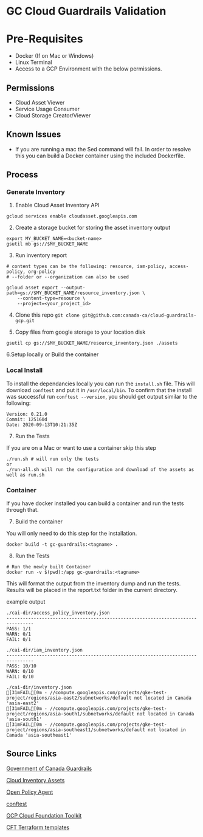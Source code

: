 # GC Cloud Guardrails Validation

# Pre-Requisites

- Docker (If on Mac or Windows)
- Linux Terminal
- Access to a GCP Environment with the below permissions.

## Permissions
- Cloud Asset Viewer
- Service Usage Consumer
- Cloud Storage Creator/Viewer

## Known Issues
- If you are running a mac the Sed command will fail. In order to resolve this you can build a Docker container using the included Dockerfile.

##  Process

### Generate Inventory
1. Enable Cloud Asset Inventory API
```
gcloud services enable cloudasset.googleapis.com
```

2. Create a storage bucket for storing the asset inventory output
```
export MY_BUCKET_NAME=<bucket-name>
gsutil mb gs://$MY_BUCKET_NAME
```

3. Run inventory report
```
# content types can be the following: resource, iam-policy, access-policy, org-policy
# --folder or --organization can also be used

gcloud asset export --output-path=gs://$MY_BUCKET_NAME/resource_inventory.json \
	--content-type=resource \ 
	--project=<your_project_id>
```

4. Clone this repo `git clone git@github.com:canada-ca/cloud-guardrails-gcp.git`

5. Copy files from google storage to your location disk
```
gsutil cp gs://$MY_BUCKET_NAME/resource_inventory.json ./assets
```

6.Setup locally or Build the container

### Local Install

To install the dependancies locally you can run the `install.sh` file. This will download `conftest` and put it in `/usr/local/bin`. To confirm that the install was successful run `conftest --version`, you should get output similar to the following:
```
Version: 0.21.0
Commit: 125160d
Date: 2020-09-13T10:21:35Z
```

7. Run the Tests

If you are on a Mac or want to use a container skip this step
```
./run.sh # will run only the tests
or
./run-all.sh will run the configuration and download of the assets as well as run.sh
```
### Container

If you have docker installed you can build a container and run the tests through that.

7. Build the container

You will only need to do this step for the installation.
```
docker build -t gc-guardrails:<tagname> .
```

8. Run the Tests
```
# Run the newly built Container
docker run -v $(pwd):/app gc-guardrails:<tagname>
```

This will format the output from the inventory dump and run the tests. Results will be placed in the report.txt folder in the current directory.



example output

```
./cai-dir/access_policy_inventory.json
--------------------------------------------------------------------------------
PASS: 1/1
WARN: 0/1
FAIL: 0/1

./cai-dir/iam_inventory.json
--------------------------------------------------------------------------------
PASS: 10/10
WARN: 0/10
FAIL: 0/10

./cai-dir/inventory.json
[31mFAIL[0m - //compute.googleapis.com/projects/gke-test-project/regions/asia-east2/subnetworks/default not located in Canada 'asia-east2'
[31mFAIL[0m - //compute.googleapis.com/projects/gke-test-project/regions/asia-south1/subnetworks/default not located in Canada 'asia-south1'
[31mFAIL[0m - //compute.googleapis.com/projects/gke-test-project/regions/asia-southeast1/subnetworks/default not located in Canada 'asia-southeast1'
```

## Source Links
[Government of Canada Guardrails](https://github.com/canada-ca/cloud-guardrails)

[Cloud Inventory Assets](https://cloud.google.com/asset-inventory/docs/overviewhttps://cloud.google.com/asset-inventory/docs/overview)

[Open Policy Agent](https://www.openpolicyagent.org/)

[conftest](https://www.conftest.dev/)

[GCP Cloud Foundation Toolkit](https://github.com/GoogleCloudPlatform/cloud-foundation-toolkit)

[CFT Terraform templates](https://github.com/terraform-google-modules/terraform-example-foundation)
